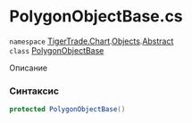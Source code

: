 
# PolygonObjectBase.cs
`namespace` [TigerTrade.Chart](../../../../../TigerTrade.Chart.md).[Objects](../../../../../TigerTrade.Chart/Objects.md).[Abstract](../../../../../TigerTrade.Chart/Objects/Abstract.md)  
    `class` [PolygonObjectBase](../../PolygonObjectBase.cs.md)

Описание

### Синтаксис
```csharp
protected PolygonObjectBase()
```


                    
                    